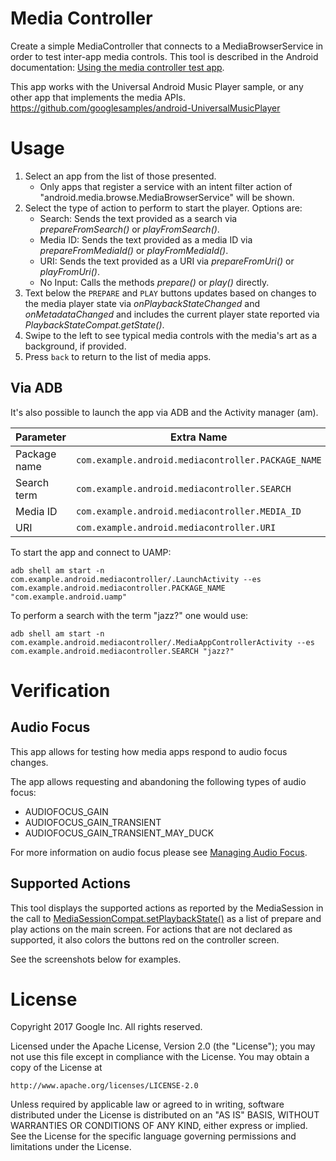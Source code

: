 Media Controller
=====================
Create a simple MediaController that connects to a MediaBrowserService
in order to test inter-app media controls.
This tool is described in the Android documentation: [Using the media controller test app](https://developer.android.com/guide/topics/media-apps/audio-app/media-controller-test).

This app works with the Universal Android Music Player sample,
or any other app that implements the media APIs.
https://github.com/googlesamples/android-UniversalMusicPlayer

Usage
=====

1. Select an app from the list of those presented.
   * Only apps that register a service with an intent filter action of
   "android.media.browse.MediaBrowserService" will be shown.
2. Select the type of action to perform to start the player. Options are:
   * Search: Sends the text provided as a search via _prepareFromSearch()_ or
   _playFromSearch()_.
   * Media ID: Sends the text provided as a media ID via _prepareFromMediaId()_ or
   _playFromMediaId()_.
   * URI: Sends the text provided as a URI via _prepareFromUri()_ or
   _playFromUri()_.
   * No Input: Calls the methods _prepare()_ or _play()_ directly.
3. Text below the ```PREPARE``` and ```PLAY``` buttons updates based on changes to
   the media player state via _onPlaybackStateChanged_ and _onMetadataChanged_ and
   includes the current player state reported via _PlaybackStateCompat.getState()_.
4. Swipe to the left to see typical media controls with the media's art as a
   background, if provided.
5. Press ```back``` to return to the list of media apps.

Via ADB
-------

It's also possible to launch the app via ADB and the Activity manager (am).

Parameter | Extra Name
----------|-----------
Package name | `com.example.android.mediacontroller.PACKAGE_NAME`
Search term | `com.example.android.mediacontroller.SEARCH`
Media ID | `com.example.android.mediacontroller.MEDIA_ID`
URI | `com.example.android.mediacontroller.URI`

To start the app and connect to UAMP:

`adb shell am start -n com.example.android.mediacontroller/.LaunchActivity --es com.example.android.mediacontroller.PACKAGE_NAME "com.example.android.uamp"`

To perform a search with the term "jazz?" one would use:

`adb shell am start -n com.example.android.mediacontroller/.MediaAppControllerActivity --es com.example.android.mediacontroller.SEARCH "jazz?"`

Verification
============

Audio Focus
-----------

This app allows for testing how media apps respond to audio focus changes.

The app allows requesting and abandoning the following types of audio focus:

* AUDIOFOCUS_GAIN
* AUDIOFOCUS_GAIN_TRANSIENT
* AUDIOFOCUS_GAIN_TRANSIENT_MAY_DUCK

For more information on audio focus please see
[Managing Audio Focus](https://developer.android.com/guide/topics/media-apps/audio-focus.html).

Supported Actions
-----------------

This tool displays the supported actions as reported by the MediaSession in the call to
[MediaSessionCompat.setPlaybackState()](https://developer.android.com/reference/android/support/v4/media/session/MediaSessionCompat.html#setPlaybackState(android.support.v4.media.session.PlaybackStateCompat))
as a list of prepare and play actions on the main screen. For actions that are not declared as
supported, it also colors the buttons red on the controller screen.

See the screenshots below for examples.

License
=======

Copyright 2017 Google Inc. All rights reserved.

Licensed under the Apache License, Version 2.0 (the "License");
you may not use this file except in compliance with the License.
You may obtain a copy of the License at

    http://www.apache.org/licenses/LICENSE-2.0

Unless required by applicable law or agreed to in writing, software
distributed under the License is distributed on an "AS IS" BASIS,
WITHOUT WARRANTIES OR CONDITIONS OF ANY KIND, either express or implied.
See the License for the specific language governing permissions and
limitations under the License.

